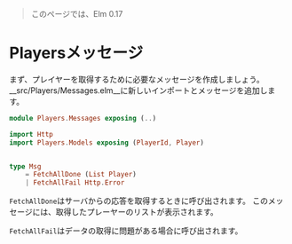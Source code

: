 >このページでは、Elm 0.17

# Playersメッセージ

まず、プレイヤーを取得するために必要なメッセージを作成しましょう。__src/Players/Messages.elm__に新しいインポートとメッセージを追加します。

```elm
module Players.Messages exposing (..)

import Http
import Players.Models exposing (PlayerId, Player)


type Msg
    = FetchAllDone (List Player)
    | FetchAllFail Http.Error
```

`FetchAllDone`はサーバからの応答を取得するときに呼び出されます。 このメッセージには、取得したプレーヤーのリストが表示されます。

`FetchAllFail`はデータの取得に問題がある場合に呼び出されます。
